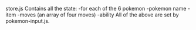 store.js
Contains all the state:
-for each of the 6 pokemon
-pokemon name
-item
-moves (an array of four moves)
-ability
All of the above are set by pokemon-input.js.
